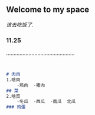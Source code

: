 ## Welcome to my space

_该去吃饭了._

### 11.25

..............................................

```markdown


# 肉肉
1.啥肉
    -鸡肉  -猪肉
## 菜
2.啥菜
    -冬瓜  -西瓜  -南瓜  北瓜
### 鸡蛋


```


